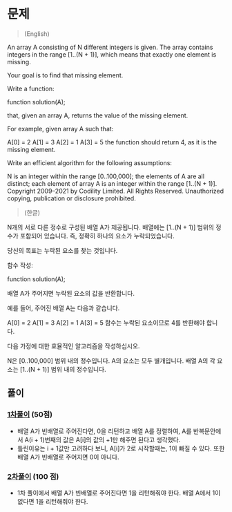 # 문제
> (English)

An array A consisting of N different integers is given. The array contains integers in the range [1..(N + 1)], which means that exactly one element is missing.

Your goal is to find that missing element.

Write a function:

function solution(A);

that, given an array A, returns the value of the missing element.

For example, given array A such that:

  A[0] = 2
  A[1] = 3
  A[2] = 1
  A[3] = 5
the function should return 4, as it is the missing element.

Write an efficient algorithm for the following assumptions:

N is an integer within the range [0..100,000];
the elements of A are all distinct;
each element of array A is an integer within the range [1..(N + 1)].
Copyright 2009–2021 by Codility Limited. All Rights Reserved. Unauthorized copying, publication or disclosure prohibited.

> (한글)

N개의 서로 다른 정수로 구성된 배열 A가 제공됩니다. 배열에는 [1..(N + 1)] 범위의 정수가 포함되어 있습니다. 즉, 정확히 하나의 요소가 누락되었습니다.

당신의 목표는 누락된 요소를 찾는 것입니다.

함수 작성:

function solution(A);

배열 A가 주어지면 누락된 요소의 값을 반환합니다.

예를 들어, 주어진 배열 A는 다음과 같습니다.

  A[0] = 2
  A[1] = 3
  A[2] = 1
  A[3] = 5
함수는 누락된 요소이므로 4를 반환해야 합니다.

다음 가정에 대한 효율적인 알고리즘을 작성하십시오.

N은 [0..100,000] 범위 내의 정수입니다.
A의 요소는 모두 별개입니다.
배열 A의 각 요소는 [1..(N + 1)] 범위 내의 정수입니다.


## 풀이
### [1차풀이](https://app.codility.com/demo/results/trainingJXWV8X-X29/) (50점)
- 배열 A가 빈배열로 주어진다면, 0을 리턴하고 배열 A를 정렬하여, A를 반복문안에서 A(i + 1)번째의 값은 A[i]의 값의 +1만 해주면 된다고 생각했다.
- 틀린이유는 i + 1값만 고려하다 보니, A[i]가 2로 시작할때는, 1이 빠질 수 있다. 또한 배열 A가 빈배열로 주어지면 0이 아니다.

### [2차풀이](https://app.codility.com/demo/results/training44JB8N-4FZ/) (100 점)
- 1차 풀이에서 배열 A가 빈배열로 주어진다면 1을 리턴해줘야 한다. 배열 A에서 1이 없다면 1을 리턴해줘야 한다.